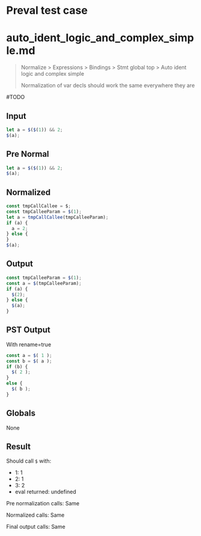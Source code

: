 # Preval test case

# auto_ident_logic_and_complex_simple.md

> Normalize > Expressions > Bindings > Stmt global top > Auto ident logic and complex simple
>
> Normalization of var decls should work the same everywhere they are

#TODO

## Input

`````js filename=intro
let a = $($(1)) && 2;
$(a);
`````

## Pre Normal

`````js filename=intro
let a = $($(1)) && 2;
$(a);
`````

## Normalized

`````js filename=intro
const tmpCallCallee = $;
const tmpCalleeParam = $(1);
let a = tmpCallCallee(tmpCalleeParam);
if (a) {
  a = 2;
} else {
}
$(a);
`````

## Output

`````js filename=intro
const tmpCalleeParam = $(1);
const a = $(tmpCalleeParam);
if (a) {
  $(2);
} else {
  $(a);
}
`````

## PST Output

With rename=true

`````js filename=intro
const a = $( 1 );
const b = $( a );
if (b) {
  $( 2 );
}
else {
  $( b );
}
`````

## Globals

None

## Result

Should call `$` with:
 - 1: 1
 - 2: 1
 - 3: 2
 - eval returned: undefined

Pre normalization calls: Same

Normalized calls: Same

Final output calls: Same
